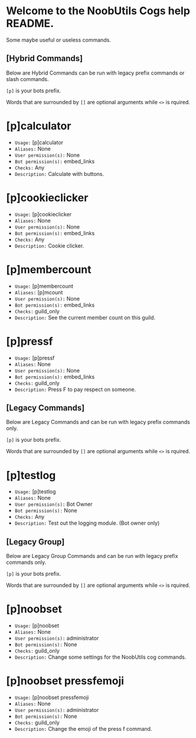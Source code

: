 # Welcome to the NoobUtils Cogs help README.

Some maybe useful or useless commands.

## [Hybrid Commands] 
Below are Hybrid Commands can be run with legacy prefix commands or slash commands.

`[p]` is your bots prefix.

Words that are surrounded by `[]` are optional arguments while `<>` is rquired.

# [p]calculator
 - `Usage:` [p]calculator
 - `Aliases:` None
 - `User permission(s):` None
 - `Bot permission(s):` embed_links
 - `Checks:` Any
 - `Description:` Calculate with buttons.

# [p]cookieclicker
 - `Usage:` [p]cookieclicker
 - `Aliases:` None
 - `User permission(s):` None
 - `Bot permission(s):` embed_links
 - `Checks:` Any
 - `Description:` Cookie clicker.

# [p]membercount
 - `Usage:` [p]membercount
 - `Aliases:` [p]mcount
 - `User permission(s):` None
 - `Bot permission(s):` embed_links
 - `Checks:` guild_only
 - `Description:` See the current member count on this guild.

# [p]pressf
 - `Usage:` [p]pressf <member>
 - `Aliases:` None
 - `User permission(s):` None
 - `Bot permission(s):` embed_links
 - `Checks:` guild_only
 - `Description:` Press F to pay respect on someone.

## [Legacy Commands]
Below are Legacy Commands and can be run with legacy prefix commands only.

`[p]` is your bots prefix.

Words that are surrounded by `[]` are optional arguments while `<>` is rquired.

# [p]testlog
 - `Usage:` [p]testlog <anything>
 - `Aliases:` None
 - `User permission(s):` Bot Owner
 - `Bot permission(s):` None
 - `Checks:` Any
 - `Description:` Test out the logging module. (Bot owner only)

## [Legacy Group]
Below are Legacy Group Commands and can be run with legacy prefix commands only.

`[p]` is your bots prefix.

Words that are surrounded by `[]` are optional arguments while `<>` is rquired.

# [p]noobset
 - `Usage:` [p]noobset <subcommand>
 - `Aliases:` None
 - `User permission(s):` administrator
 - `Bot permission(s):` None
 - `Checks:` guild_only
 - `Description:` Change some settings for the NoobUtils cog commands.

# [p]noobset pressfemoji
 - `Usage:` [p]noobset pressfemoji <emoji>
 - `Aliases:` None
 - `User permission(s):` administrator
 - `Bot permission(s):` None
 - `Checks:` guild_only
 - `Description:` Change the emoji of the press f command.
